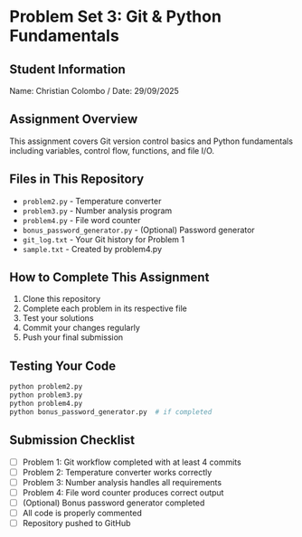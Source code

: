# Problem Set 3: Git & Python Fundamentals

## Student Information
Name: Christian Colombo /
Date: 29/09/2025

## Assignment Overview
This assignment covers Git version control basics and Python fundamentals including variables, control flow, functions, and file I/O.

## Files in This Repository
- `problem2.py` - Temperature converter
- `problem3.py` - Number analysis program
- `problem4.py` - File word counter
- `bonus_password_generator.py` - (Optional) Password generator
- `git_log.txt` - Your Git history for Problem 1
- `sample.txt` - Created by problem4.py

## How to Complete This Assignment

1. Clone this repository
2. Complete each problem in its respective file
3. Test your solutions
4. Commit your changes regularly
5. Push your final submission

## Testing Your Code
```bash
python problem2.py
python problem3.py
python problem4.py
python bonus_password_generator.py  # if completed
```

## Submission Checklist
- [ ] Problem 1: Git workflow completed with at least 4 commits
- [ ] Problem 2: Temperature converter works correctly
- [ ] Problem 3: Number analysis handles all requirements
- [ ] Problem 4: File word counter produces correct output
- [ ] (Optional) Bonus password generator completed
- [ ] All code is properly commented
- [ ] Repository pushed to GitHub
